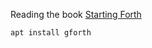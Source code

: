 Reading the book [Starting Forth](https://www.forth.com/starting-forth)

```
apt install gforth
```
